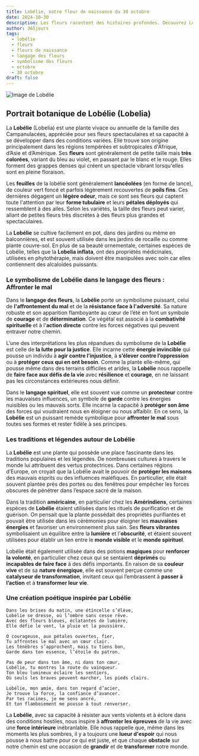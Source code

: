 ```yaml
---
title: Lobélie, votre fleur de naissance du 30 octobre
date: 2024-10-30
description: Les fleurs racontent des histoires profondes. Découvrez Lobélie, votre fleur de naissance du 30 octobre, ses symboles et récits fascinants. Plongez dans sa signification et son langage unique dans l'art floral.
author: 365jours
tags:
  - lobélie
  - fleurs
  - fleurs de naissance
  - langage des fleurs
  - symbolisme des fleurs
  - octobre
  - 30 octobre
draft: false
---
```



![Image de Lobélie](https://cdn.pixabay.com/photo/2017/06/05/16/17/praise-lien-2374492_640.jpg#center)


## Portrait botanique de Lobélie (Lobelia)

La **Lobélie** (Lobelia) est une plante vivace ou annuelle de la famille des Campanulacées, appréciée pour ses fleurs spectaculaires et sa capacité à se développer dans des conditions variées. Elle trouve son origine principalement dans les régions tempérées et subtropicales d'Afrique, d’Asie et d’Amérique. Ses **fleurs** sont généralement de petite taille mais **très colorées**, variant du bleu au violet, en passant par le blanc et le rouge. Elles forment des grappes denses qui créent un spectacle vibrant lorsqu'elles sont en pleine floraison.

Les **feuilles** de la lobélie sont généralement **lancéolées** (en forme de lance), de couleur vert foncé et parfois légèrement recouvertes de **poils fins**. Ces dernières dégagent un **légère odeur**, mais ce sont ses fleurs qui captent toute l'attention par leur **forme tubulaire** et leurs **pétales déployés** qui ressemblent à des ailes. Selon les variétés, la taille des fleurs peut varier, allant de petites fleurs très discrètes à des fleurs plus grandes et spectaculaires.

La **Lobélie** se cultive facilement en pot, dans des jardins ou même en balconnières, et est souvent utilisée dans les jardins de rocaille ou comme plante couvre-sol. En plus de sa beauté ornementale, certaines espèces de Lobélie, telles que la **Lobelia inflata**, ont des propriétés médicinales, utilisées en phytothérapie, mais doivent être manipulées avec soin car elles contiennent des alcaloïdes puissants.

### Le symbolisme de Lobélie dans le langage des fleurs : Affronter le mal

Dans le **langage des fleurs**, la **Lobélie** porte un symbolisme puissant, celui de **l'affrontement du mal** et de la **résistance face à l'adversité**. Sa nature robuste et son apparition flamboyante au cœur de l’été en font un symbole de **courage** et de **détermination**. Ce végétal est associé à la **combativité spirituelle** et à l'**action directe** contre les forces négatives qui peuvent entraver notre chemin.

L’une des interprétations les plus répandues du symbolisme de la **Lobélie** est celle de **la lutte pour la justice**. Elle incarne cette **énergie invincible** qui pousse un individu à **agir contre l’injustice**, à **s’élever contre l’oppression** ou à **protéger ceux qui en ont besoin**. Comme la plante elle-même, qui pousse même dans des terrains difficiles et arides, la **Lobélie** nous rappelle de **faire face aux défis de la vie** avec **résilience** et **courage**, en ne laissant pas les circonstances extérieures nous définir.

Dans le **langage spirituel**, elle est souvent vue comme un **protecteur** contre les mauvaises influences, un symbole de **garde** contre les énergies nuisibles ou les mauvais sorts. Elle incarne la capacité à **protéger son âme** des forces qui voudraient nous en éloigner ou nous affaiblir. En ce sens, la **Lobélie** est un puissant remède symbolique pour **affronter le mal** sous toutes ses formes et rester fidèle à ses principes.

### Les traditions et légendes autour de Lobélie

La **Lobélie** est une plante qui possède une place fascinante dans les traditions populaires et les légendes. De nombreuses cultures à travers le monde lui attribuent des vertus protectrices. Dans certaines régions d’Europe, on croyait que la Lobélie avait le pouvoir de **protéger les maisons** des mauvais esprits ou des influences maléfiques. En particulier, elle était souvent plantée près des portes ou des fenêtres pour empêcher les forces obscures de pénétrer dans l’espace sacré de la maison.

Dans la tradition **américaine**, en particulier chez les **Amérindiens**, certaines espèces de **Lobélie** étaient utilisées dans les rituels de purification et de guérison. On pensait que la plante possédait des propriétés purifiantes et pouvait être utilisée dans les cérémonies pour éloigner les **mauvaises énergies** et favoriser un environnement plus sain. Ses **fleurs vibrantes** symbolisaient un équilibre entre la **lumière** et l'**obscurité**, et étaient souvent utilisées pour établir un lien entre le **monde visible** et le **monde spirituel**.

Lobélie était également utilisée dans des potions **magiques** pour **renforcer la volonté**, en particulier chez ceux qui se sentaient **déprimés** ou **incapables de faire face** à des défis importants. En raison de sa **couleur vive** et de sa **nature énergique**, elle est souvent perçue comme une **catalyseur de transformation**, invitant ceux qui l’embrassent à **passer à l’action** et à **transformer leur vie**.

### Une création poétique inspirée par Lobélie

```
Dans les brises du matin, une étincelle s’élève,
Lobélie se dresse, où l’ombre sans cesse rêve.
Avec des fleurs bleues, éclatantes de lumière,
Elle défie le vent, la pluie et la poussière.

O courageuse, aux pétales ouvertes, fier,
Tu affrontes le mal avec un cœur clair.
Les ténèbres s’approchent, mais tu tiens bon,
Garde dans ton essence, l’étoile du patron.

Pas de peur dans ton âme, ni dans ton cœur,
Lobélie, tu montres la route du vainqueur.
Ton bleu lumineux éclaire les sentiers,
Où seuls les braves peuvent marcher, les pieds clairs.

Lobélie, mon amie, dans ton regard d’acier,
Je trouve la force, la confiance d’avancer.
Par tes racines, je me sens ancré,
Et ton flamboiement me pousse à tout renverser.
```

La **Lobélie**, avec sa capacité à résister aux vents violents et à éclore dans des conditions hostiles, nous inspire à **affronter les épreuves** de la vie avec une **force intérieure** inébranlable. Elle nous rappelle que, même dans les moments les plus sombres, il y a toujours une **lueur d'espoir** qui nous pousse à nous battre pour ce qui est juste, et que chaque **obstacle** sur notre chemin est une occasion de **grandir** et de **transformer** notre monde.

